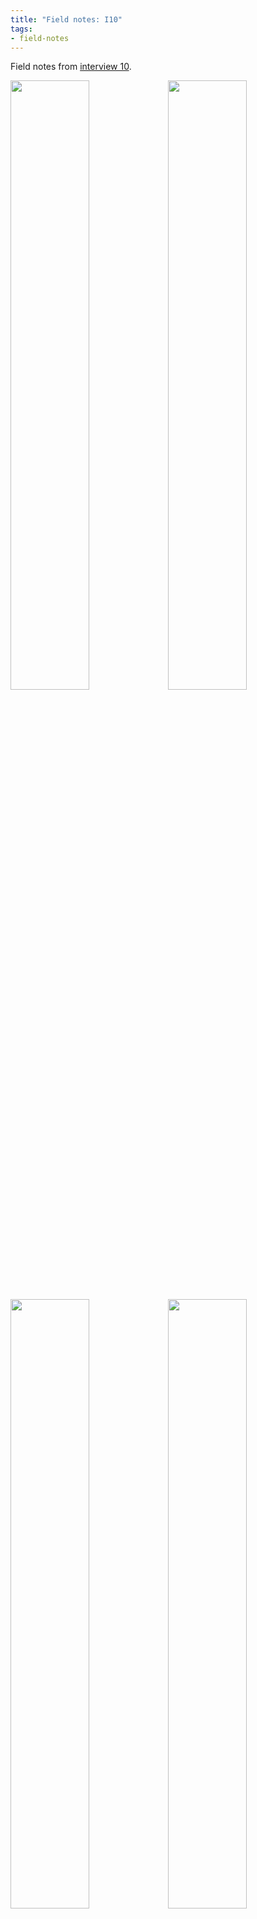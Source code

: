 ```yaml
---
title: "Field notes: I10"
tags:
- field-notes
---
```


Field notes from [interview 10](testimony/interview10). 

<img src="https://elaraks.github.io/dampcapital/Dave-Page-1.jpg" width="50%"/><img src="https://elaraks.github.io/dampcapital/Dave-Page-2.jpg" width="50%"/>
<img src="https://elaraks.github.io/dampcapital/Dave-Page-3.jpg" width="50%"/><img src="https://elaraks.github.io/dampcapital/Dave-Page-4.jpg" width="50%"/>
<img src="https://elaraks.github.io/dampcapital/Dave-Page-5.jpg" width="50%"/><img src="https://elaraks.github.io/dampcapital/Dave-Page-6.jpg" width="50%"/>
<img src="https://elaraks.github.io/dampcapital/Dave-Page-7.jpg" width="50%"/><img src="https://elaraks.github.io/dampcapital/Dave-Page-8.jpg" width="50%"/>
<img src="https://elaraks.github.io/dampcapital/Dave-Page-9.jpg" width="50%"/><img src="https://elaraks.github.io/dampcapital/Dave-Page-10.jpg" width="50%"/>
<img src="https://elaraks.github.io/dampcapital/Dave-Page-11.jpg" width="50%"/><img src="https://elaraks.github.io/dampcapital/Dave-Page-12.jpg" width="50%"/>
<img src="https://elaraks.github.io/dampcapital/Dave-Page-13.jpg" width="50%"/><img src="https://elaraks.github.io/dampcapital/Dave-Page-14.jpg" width="50%"/>
<img src="https://elaraks.github.io/dampcapital/Dave-Page-15.jpg" width="100%"/>